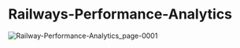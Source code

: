 # Railways-Performance-Analytics
![Railway-Performance-Analytics_page-0001](https://github.com/TQ05X78/Railways-Performance-Analytics/assets/66067511/89b42335-fabb-4545-82ae-763930d6eed0)
